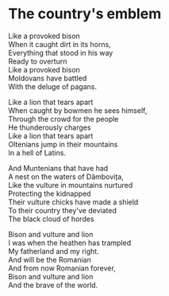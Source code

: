 # The country's emblem

Like a provoked bison\
When it caught dirt in its horns,\
Everything that stood in his way\
Ready to overturn\
Like a provoked bison\
Moldovans have battled\
With the deluge of pagans.

Like a lion that tears apart\
When caught by bowmen he sees himself,\
Through the crowd for the people\
He thunderously charges\
Like a lion that tears apart\
Oltenians jump in their mountains\
In a hell of Latins.

And Muntenians that have had\
A nest on the waters of Dâmbovița,\
Like the vulture in mountains nurtured\
Protecting the kidnapped\
Their vulture chicks have made a shield\
To their country they've deviated\
The black cloud of hordes

Bison and vulture and lion\
I was when the heathen has trampled\
My fatherland and my right.\
And will be the Romanian\
And from now Romanian forever,\
Bison and vulture and lion\
And the brave of the world.
